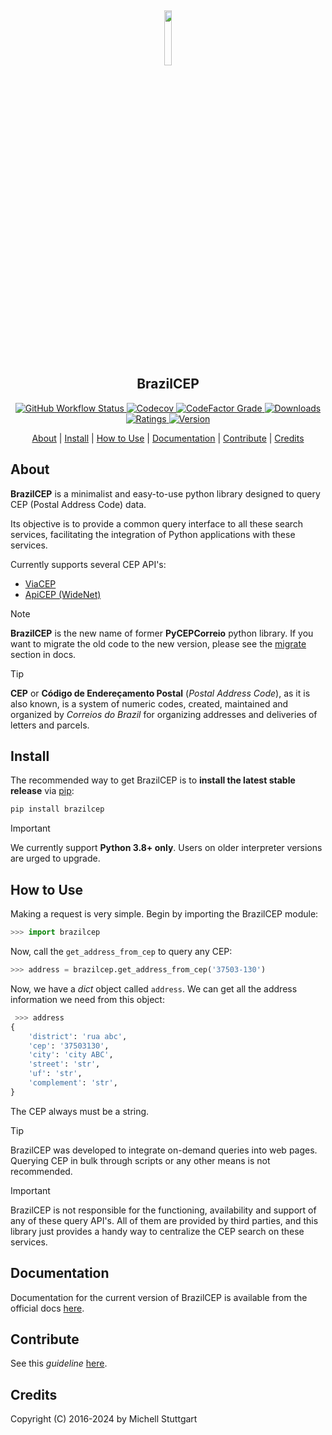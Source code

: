 
<h2 align="center">
  <a href="https://pypi.org/project/brazilcep/">
    <img src="https://github.com/mstuttgart/brazilcep/assets/8174740/fb7c86c8-6261-4300-b2e0-65877084d865" width="15%">
  </a>
  <br>
      BrazilCEP
</h2>

<p align="center">

  <a href="https://github.com/mstuttgart/brazilcep/actions?query=workflow%3A%22Github+CI%22">
    <img alt="GitHub Workflow Status" src="https://img.shields.io/github/actions/workflow/status/mstuttgart/brazilcep/test.yml?color=fcd800&branch=main">
  </a>

 <a href="https://codecov.io/gh/mstuttgart/brazilcep" > 
 <img alt="Codecov" src="https://img.shields.io/codecov/c/github/mstuttgart/brazilcep?color=fcd800">
 </a>

  <a href="https://www.codefactor.io/repository/github/mstuttgart/brazilcep">
    <img alt="CodeFactor Grade" src="https://img.shields.io/codefactor/grade/github/mstuttgart/brazilcep/main?color=fcd800">
  </a>

  <a href="https://pypi.org/project/brazilcep">
    <img src="https://img.shields.io/pypi/dm/brazilcep?color=fcd800" alt="Downloads">
  </a>

  <a href="https://pypi.org/project/brazilcep">
    <img src="https://img.shields.io/pypi/v/brazilcep.svg?" alt="Ratings">
  </a>

  <a href="https://pypi.org/project/brazilcep/">
    <img src="https://img.shields.io/pypi/pyversions/brazilcep.svg" alt="Version">
  </a>

</p>

<p align="center">
  <a href="#about">About</a> |
  <a href="#install">Install</a> |
  <a href="#how-to-use">How to Use</a> |
  <a href="#documentation">Documentation</a> |
  <a href="#contribute">Contribute</a> |
  <a href="#credits">Credits</a>
</p>

## About

**BrazilCEP** is a minimalist and easy-to-use python library designed to query CEP (Postal Address Code) data.

Its objective is to provide a common query interface to all these search services, facilitating the integration of Python applications with these services.

Currently supports several CEP API's:

- [ViaCEP](https://viacep.com.br)
- [ApiCEP (WideNet)](https://apicep.com)

> [!NOTE]
> **BrazilCEP** is the new name of former **PyCEPCorreio** python library.
  If you want to migrate the old code to the new version, please see the [migrate](https://brazilcep.readthedocs.io/en/latest/migrate/) section in docs.

> [!TIP]
> **CEP** or **Código de Endereçamento Postal** (*Postal Address Code*), as it is also known, is a system of numeric codes, created, maintained and organized by *Correios do Brazil* for
> organizing addresses and deliveries of letters and parcels.


## Install

The recommended way to get BrazilCEP is to **install the latest stable release**
via [pip](http://pip-installer.org>):

```sh
pip install brazilcep
```

> [!IMPORTANT]
> We currently support **Python 3.8+ only**. Users on older interpreter versions are urged to upgrade.

## How to Use

Making a request is very simple. Begin by importing the BrazilCEP module:

```python
>>> import brazilcep
```

Now, call the `get_address_from_cep` to query any CEP:

```python
>>> address = brazilcep.get_address_from_cep('37503-130')
```

Now, we have a *dict* object called ``address``. We can
get all the address information we need from this object:

```python
 >>> address
{
    'district': 'rua abc',
    'cep': '37503130',
    'city': 'city ABC',
    'street': 'str',
    'uf': 'str',
    'complement': 'str',
}
```

The CEP always must be a string.

> [!TIP]
> BrazilCEP was developed to integrate on-demand queries into web pages.
> Querying CEP in bulk through scripts or any other means is not recommended.

> [!IMPORTANT]
> BrazilCEP is not responsible for the functioning, availability and support of any of these query API's.
> All of them are provided by third parties, and this library just provides a handy way to centralize the CEP search on these services.

## Documentation

Documentation for the current version of BrazilCEP is available from the official docs [here](https://brazilcep.readthedocs.io/en/stable).

## Contribute

See this *guideline* [here](https://github.com/mstuttgart/brazilcep/blob/develop/CONTRIBUTING.md).

## Credits

Copyright (C) 2016-2024 by Michell Stuttgart
